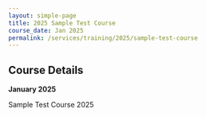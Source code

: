 ```yaml
---
layout: simple-page
title: 2025 Sample Test Course
course_date: Jan 2025
permalink: /services/training/2025/sample-test-course
---
```


## Course Details
**January 2025**

Sample Test Course 2025
